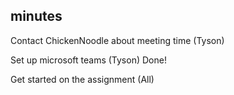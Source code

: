 minutes
--

Contact ChickenNoodle about meeting time (Tyson)

Set up microsoft teams (Tyson) Done!

Get started on the assignment (All)
